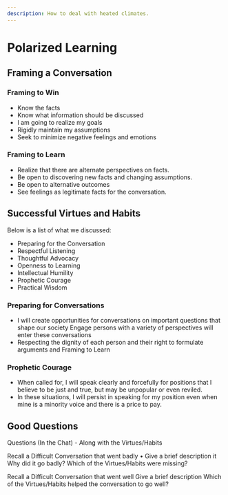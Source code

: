 ```yaml
---
description: How to deal with heated climates.
---
```


# Polarized Learning

## Framing a Conversation

### Framing to Win

* Know the facts
* Know what information should be discussed
* I am going to realize my goals
* Rigidly maintain my assumptions
* Seek to minimize negative feelings and emotions

### Framing to Learn

* Realize that there are alternate perspectives on facts.
* Be open to discovering new facts and changing assumptions.
* Be open to alternative outcomes
* See feelings as legitimate facts for the conversation.

## Successful Virtues and Habits

Below is a list of what we discussed:

* Preparing for the Conversation
* Respectful Listening
* Thoughtful Advocacy
* Openness to Learning
* Intellectual Humility
* Prophetic Courage
* Practical Wisdom

### Preparing for Conversations

* I will create opportunities for conversations on important questions that shape our society Engage persons with a variety of perspectives will enter these conversations
* Respecting the dignity of each person and their right to formulate arguments and Framing to Learn

### Prophetic Courage

* When called for, I will speak clearly and forcefully for positions that I believe to be just and true, but may be unpopular or even reviled.
* In these situations, I will persist in speaking for my position even when mine is a minority voice and there is a price to pay.

## Good Questions

Questions (In the Chat) - Along with the Virtues/Habits

Recall a Difficult Conversation that went badly • Give a brief description it Why did it go badly? Which of the Virtues/Habits were missing?

Recall a Difficult Conversation that went well Give a brief description Which of the Virtues/Habits helped the conversation to go well?
